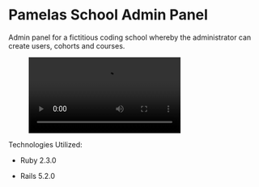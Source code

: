# Pamelas School Admin Panel

Admin panel for a fictitious coding school whereby the administrator can create users, cohorts and courses.

<figure class="video_container">
  <video controls="true" allowfullscreen="true">
    <source src="/assets/images/pamspanel.mp4" type="video/mp4">
  </video>
</figure>

Technologies Utilized:

* Ruby 2.3.0

* Rails  5.2.0



